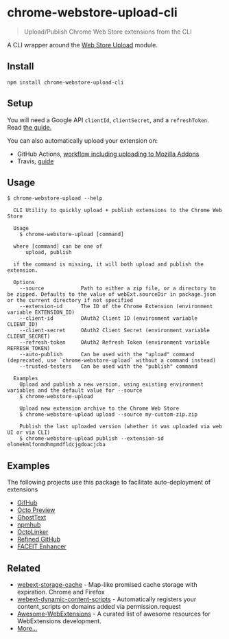 # chrome-webstore-upload-cli

> Upload/Publish Chrome Web Store extensions from the CLI

A CLI wrapper around the [Web Store Upload](https://github.com/fregante/chrome-webstore-upload) module.

## Install

```shell
npm install chrome-webstore-upload-cli
```

## Setup

You will need a Google API `clientId`, `clientSecret`, and a `refreshToken`. Read [the guide.](https://github.com/fregante/chrome-webstore-upload-keys)

You can also automatically upload your extension on:

- GitHub Actions, [workflow including uploading to Mozilla Addons](https://github.com/fregante/ghatemplates/blob/main/webext/release.yml)
- Travis, [guide](./Travis%20autoupload%20guide.md)

## Usage

```
$ chrome-webstore-upload --help

  CLI Utility to quickly upload + publish extensions to the Chrome Web Store

  Usage
    $ chrome-webstore-upload [command]

  where [command] can be one of
      upload, publish

  if the command is missing, it will both upload and publish the extension.

  Options
    --source            Path to either a zip file, or a directory to be zipped. Defaults to the value of webExt.sourceDir in package.json or the current directory if not specified
    --extension-id      The ID of the Chrome Extension (environment variable EXTENSION_ID)
    --client-id         OAuth2 Client ID (environment variable CLIENT_ID)
    --client-secret     OAuth2 Client Secret (environment variable CLIENT_SECRET)
    --refresh-token     OAuth2 Refresh Token (environment variable REFRESH_TOKEN)
    --auto-publish      Can be used with the "upload" command (deprecated, use `chrome-webstore-upload` without a command instead)
    --trusted-testers   Can be used with the "publish" command

  Examples
    Upload and publish a new version, using existing environment variables and the default value for --source
    $ chrome-webstore-upload

    Upload new extension archive to the Chrome Web Store
    $ chrome-webstore-upload upload --source my-custom-zip.zip

    Publish the last uploaded version (whether it was uploaded via web UI or via CLI)
    $ chrome-webstore-upload publish --extension-id elomekmlfonmdhmpmdfldcjgdoacjcba
```

## Examples

The following projects use this package to facilitate auto-deployment of extensions

- [GifHub](https://github.com/DrewML/GifHub)
- [Octo Preview](https://github.com/DrewML/octo-preview)
- [GhostText](https://github.com/fregante/GhostText)
- [npmhub](https://github.com/npmhub/npmhub)
- [OctoLinker](https://github.com/octolinker/browser-extension)
- [Refined GitHub](https://github.com/sindresorhus/refined-github)
- [FACEIT Enhancer](https://github.com/faceit-enhancer/faceit-enhancer)

## Related

- [webext-storage-cache](https://github.com/fregante/webext-storage-cache) - Map-like promised cache storage with expiration. Chrome and Firefox
- [webext-dynamic-content-scripts](https://github.com/fregante/webext-dynamic-content-scripts) - Automatically registers your content_scripts on domains added via permission.request
- [Awesome-WebExtensions](https://github.com/fregante/Awesome-WebExtensions) - A curated list of awesome resources for WebExtensions development.
- [More…](https://github.com/fregante/webext-fun)
